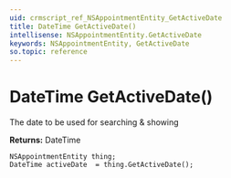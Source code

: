 ```yaml
---
uid: crmscript_ref_NSAppointmentEntity_GetActiveDate
title: DateTime GetActiveDate()
intellisense: NSAppointmentEntity.GetActiveDate
keywords: NSAppointmentEntity, GetActiveDate
so.topic: reference
---
```


# DateTime GetActiveDate()

The date to be used for searching & showing

**Returns:** DateTime

```crmscript
NSAppointmentEntity thing;
DateTime activeDate  = thing.GetActiveDate();
```

